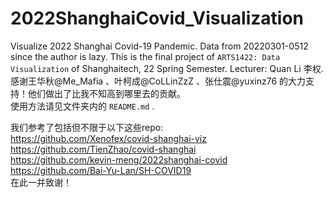 # 2022ShanghaiCovid_Visualization
Visualize 2022 Shanghai Covid-19 Pandemic. Data from 20220301-0512 since the author is lazy. 
This is the final project of `ARTS1422: Data Visualization` of Shanghaitech, 22 Spring Semester. Lecturer: Quan Li 李权.   
感谢王华秋@Me_Mafia 、叶柯成@CoLLinZzZ 、张仕震@yuxinz76 的大力支持！他们做出了比我不知高到哪里去的贡献。  
使用方法请见文件夹内的 `README.md` .  

我们参考了包括但不限于以下这些repo:  
https://github.com/Xenofex/covid-shanghai-viz  
https://github.com/TienZhao/covid-shanghai  
https://github.com/kevin-meng/2022shanghai-covid  
https://github.com/Bai-Yu-Lan/SH-COVID19  
在此一并致谢！  
